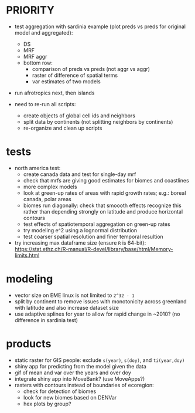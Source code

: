 # PRIORITY

- test aggregation with sardinia example (plot preds vs preds for original model and aggregated):
  - DS
  - MRF
  - MRF aggr
  - bottom row:
    - comparison of preds vs preds (not aggr vs aggr)
    - raster of difference of spatial terms
    - var estimates of two models

- run afrotropics next, then islands

- need to re-run all scripts:
  - create objects of global cell ids and neighbors 
  - split data by continents (not splitting neighbors by continents)
  - re-organize and clean up scripts

# tests

- north america test:
  - create canada data and test for single-day mrf
  - check that mrfs are giving good estimates for biomes and coastlines
  - more complex models
  - look at green-up rates of areas with rapid growth rates; e.g.: boreal canada, polar areas
  - biomes run diagonally: check that smoooth effects recognize this rather than depending strongly on latitude and produce horizontal contours
  - test effects of spatiotemporal aggregation on green-up rates
  - try modeling e^2 using a lognormal distribution
  - test coarser spatial resolution and finer temporal resultion
- try increasing max dataframe size (ensure `R` is 64-bit): https://stat.ethz.ch/R-manual/R-devel/library/base/html/Memory-limits.html

# modeling

- vector size on EME linux is not limited to `2^32 - 1`
- split by continent to remove issues with monotonicity across greenland with latitude and also increase dataset size
- use adaptive splines for year to allow for rapid change in ~2010? (no difference in sardinia test)

# products

- static raster for GIS people: exclude `s(year)`, `s(doy)`, and `ti(year,doy)`
- shiny app for predicting from the model given the data
- gif of mean and var over the years and over doy
- integrate shiny app into MoveBank? (use MoveApps?)
- rasters with contours instead of boundaries of ecoregion:
  - check for detection of biomes
  - look for new biomes based on DENVar
  - hex plots by group?
